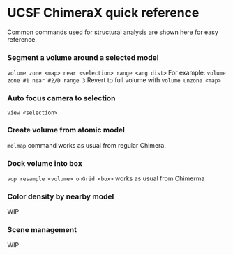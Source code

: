 
# UCSF ChimeraX quick reference  
Common commands used for structural analysis are shown here for easy reference.

### Segment a volume around a selected model
`volume zone <map> near <selection> range <ang dist>`
For example:
`volume zone #1 near #2/D range 3`
Revert to full volume with 
`volume unzone <map>`

### Auto focus camera to selection 
`view <selection> `

### Create volume from atomic model
`molmap` command works as usual from regular Chimera.

### Dock volume into box 
`vop resample <volume> onGrid <box>` works as usual from Chimerma 

### Color density by nearby model
WIP 

### Scene management 
WIP 

